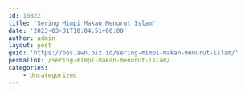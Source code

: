 ```yaml
---
id: 10822
title: 'Sering Mimpi Makan Menurut Islam'
date: '2023-03-31T10:04:51+00:00'
author: admin
layout: post
guid: 'https://bos.awn.biz.id/sering-mimpi-makan-menurut-islam/'
permalink: /sering-mimpi-makan-menurut-islam/
categories:
    - Uncategorized
---
```


